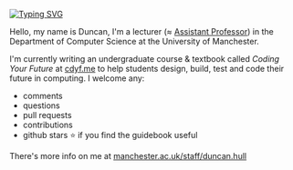 [![Typing SVG](https://readme-typing-svg.herokuapp.com?font=Fira+Code&pause=1000&random=false&width=435&lines=Your+future+is+bright+...;Your+future+needs+coding+...;Let's+start+coding+your+future+...;Find+out+more+at+www.cdyf.me)](https://git.io/typing-svg)

Hello, my name is Duncan, I'm a lecturer (≈ [Assistant Professor](https://en.wikipedia.org/wiki/Assistant_professor)) in the Department of Computer Science at the University of Manchester. 

I'm currently writing an undergraduate course & textbook called *Coding Your Future* at [cdyf.me](https://www.cdyf.me/) to help students design, build, test and code their future in computing. I welcome any: 

* comments
* questions
* pull requests
* contributions
* github stars ⭐️ if you find the guidebook useful

There's more info on me at [manchester.ac.uk/staff/duncan.hull](https://personalpages.manchester.ac.uk/staff/duncan.hull/)
